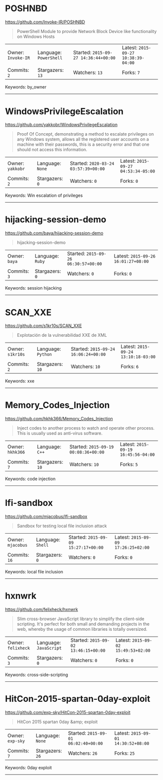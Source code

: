 # POSHNBD

https://github.com/Invoke-IR/POSHNBD
<blockquote>
PowerShell Module to provide Network Block Device like functionality on Windows Hosts
</blockquote>

<table><tr>
<tr><td>Owner: <code>Invoke-IR</code></td>
    <td>Language: <code>PowerShell</code></td>
    <td>Started: <code>2015-09-27 14:36:44+00:00</code></td>
    <td>Latest: <code>2015-09-27 10:38:39-04:00</code></td></tr>
<tr><td>Commits: <code>2</code></td>
    <td>Stargazers: <code>13</code></td>
    <td>Watchers: <code>13</code></td>
    <td>Forks: <code>7</code></td></tr>
</table>
Keywords: by_owner

---

# WindowsPrivilegeEscalation

https://github.com/yakkobr/WindowsPrivilegeEscalation
<blockquote>
Proof Of Concept, demonstrating a method to escalate privileges on any Windows system, allows all the registered user accounts on a machine with their passwords, this is a security error and that one should not access this information.
</blockquote>

<table><tr>
<tr><td>Owner: <code>yakkobr</code></td>
    <td>Language: <code>None</code></td>
    <td>Started: <code>2020-03-24 03:57:39+00:00</code></td>
    <td>Latest: <code>2015-09-27 04:53:34-05:00</code></td></tr>
<tr><td>Commits: <code>2</code></td>
    <td>Stargazers: <code>0</code></td>
    <td>Watchers: <code>0</code></td>
    <td>Forks: <code>0</code></td></tr>
</table>
Keywords: Win escalation of privileges

---

# hijacking-session-demo

https://github.com/baya/hijacking-session-demo
<blockquote>
hijacking-session-demo
</blockquote>

<table><tr>
<tr><td>Owner: <code>baya</code></td>
    <td>Language: <code>Ruby</code></td>
    <td>Started: <code>2015-09-26 06:30:57+00:00</code></td>
    <td>Latest: <code>2015-09-26 16:01:27+08:00</code></td></tr>
<tr><td>Commits: <code>3</code></td>
    <td>Stargazers: <code>0</code></td>
    <td>Watchers: <code>0</code></td>
    <td>Forks: <code>0</code></td></tr>
</table>
Keywords: session hijacking

---

# SCAN_XXE

https://github.com/s1kr10s/SCAN_XXE
<blockquote>
Explotación de la vulnerabilidad XXE de XML
</blockquote>

<table><tr>
<tr><td>Owner: <code>s1kr10s</code></td>
    <td>Language: <code>Python</code></td>
    <td>Started: <code>2015-09-24 16:06:24+00:00</code></td>
    <td>Latest: <code>2015-09-24 13:10:18-03:00</code></td></tr>
<tr><td>Commits: <code>2</code></td>
    <td>Stargazers: <code>10</code></td>
    <td>Watchers: <code>10</code></td>
    <td>Forks: <code>6</code></td></tr>
</table>
Keywords: xxe

---

# Memory_Codes_Injection

https://github.com/hkhk366/Memory_Codes_Injection
<blockquote>
Inject codes to another process to watch and operate other process. This is usually used as anti-virus software.
</blockquote>

<table><tr>
<tr><td>Owner: <code>hkhk366</code></td>
    <td>Language: <code>C++</code></td>
    <td>Started: <code>2015-09-19 00:08:36+00:00</code></td>
    <td>Latest: <code>2015-09-19 16:45:56-04:00</code></td></tr>
<tr><td>Commits: <code>7</code></td>
    <td>Stargazers: <code>10</code></td>
    <td>Watchers: <code>10</code></td>
    <td>Forks: <code>5</code></td></tr>
</table>
Keywords: code injection

---

# lfi-sandbox

https://github.com/mjacobus/lfi-sandbox
<blockquote>
Sandbox for testing local file inclusion attack
</blockquote>

<table><tr>
<tr><td>Owner: <code>mjacobus</code></td>
    <td>Language: <code>Shell</code></td>
    <td>Started: <code>2015-09-09 15:27:17+00:00</code></td>
    <td>Latest: <code>2015-09-09 17:26:25+02:00</code></td></tr>
<tr><td>Commits: <code>16</code></td>
    <td>Stargazers: <code>0</code></td>
    <td>Watchers: <code>0</code></td>
    <td>Forks: <code>0</code></td></tr>
</table>
Keywords: local file inclusion

---

# hxnwrk

https://github.com/felixheck/hxnwrk
<blockquote>
Slim cross-browser JavaScript library to simplify the client-side scripting. It's perfect for both small and demanding projects in the web, whereby the usage of common libraries is totally oversized.
</blockquote>

<table><tr>
<tr><td>Owner: <code>felixheck</code></td>
    <td>Language: <code>JavaScript</code></td>
    <td>Started: <code>2015-09-02 13:46:15+00:00</code></td>
    <td>Latest: <code>2015-09-02 15:49:53+02:00</code></td></tr>
<tr><td>Commits: <code>3</code></td>
    <td>Stargazers: <code>0</code></td>
    <td>Watchers: <code>0</code></td>
    <td>Forks: <code>0</code></td></tr>
</table>
Keywords: cross-side-scripting

---

# HitCon-2015-spartan-0day-exploit

https://github.com/exp-sky/HitCon-2015-spartan-0day-exploit
<blockquote>
HitCon 2015 spartan 0day &amp;amp; exploit
</blockquote>

<table><tr>
<tr><td>Owner: <code>exp-sky</code></td>
    <td>Language: <code>None</code></td>
    <td>Started: <code>2015-09-01 06:02:40+00:00</code></td>
    <td>Latest: <code>2015-09-01 14:30:52+08:00</code></td></tr>
<tr><td>Commits: <code>7</code></td>
    <td>Stargazers: <code>26</code></td>
    <td>Watchers: <code>26</code></td>
    <td>Forks: <code>25</code></td></tr>
</table>
Keywords: 0day exploit

---

